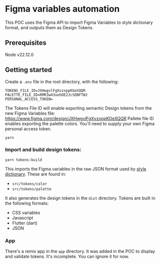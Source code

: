 # Figma variables automation

This POC uses the Figma API to import Figma Variables to style dictionary format, and outputs them as Design Tokens.

## Prerequisites

Node v22.12.0

## Getting started

Create a `.env` file in the root directory, with the following:

```
TOKENS_FILE_ID=JXHwgvlFgXvzxppKGeXQQR
PALETTE_FILE_ID=RMR3w43uohDE2JcSQNFTWJ
PERSONAL_ACCESS_TOKEN=
```

The Tokens File ID will enable exporting semantic Design tokens from the new Figma Variables file: https://www.figma.com/design/JXHwgvlFgXvzxppKGeXQQR
Pallete file ID enables exporting the palette colors. You'll need to supply your own Figma personal access token.

```
yarn
```

### Import and build design tokens:

```
yarn tokens:build
```

This imports the Figma variables in the raw JSON format used by [style dictionary](https://styledictionary.com/). These are found in:

- `src/tokens/color`
- `src/tokens/palette`

It also generates the design tokens in the `dist` directory. Tokens are built in the following formats:

- CSS variables
- Javascript
- Flutter (dart)
- JSON

### App

There's a remix app in the `app` directory. It was added in the POC to display and validate tokens. It's incomplete. You can ignore it for now.
